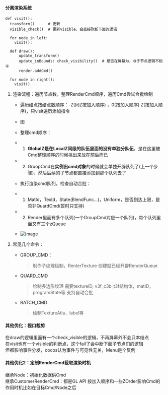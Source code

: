 #### 分离渲染系统
```
def visit():
  transform()      # 更新
  visible_check()  # 更新visible，会直接砍断下面的逻辑

  for node in left:
    visit():
  
  def draw():
      update_transform()
      update_inBounds: check_visibility()  # 是否在屏幕为，与子节点逻辑不相干
      render.addCmd()
  
  for node in right():
    visit()

```
1. 渲染流程：遍历节点数，整理RenderCmd顺序，遍历Cmd尝试合批绘制
   - 遍历结点按结点数顺序：-Z(同Z按加入顺序) ，0(按加入顺序) Z(按加入顺序)，只visit遍历添加指令
   - 图
     
   - 整理cmd顺序：
   - 1. **GlobalZ是在LocalZ同级的队伍里面的没有单独分队伍**，是在这里被Cmd整理顺序的时候挑出来放在前后而已
   - 2. GruopCmd在**实例出cmd对象**的时候就会单独开辟队列了(上一个步骤)，然后后续的子节点都直接添加到那个队列去了
        
   - 执行渲染cmd队列，检查自动合批：
   - 1. MatId，TexId，State(BlendFunc...)，Uniform，是否到达上限，是否非QuardCmd(暂时只支持)
   - 2. Render里面有多个队列(一个GroupCmd对应一个队列)，每个队列里面又有三个zQueue

   - ![image](https://github.com/user-attachments/assets/435b30ca-775b-4439-8d47-7fabf53f8e89)

3. 常见几个命令：
   - GROUP_CMD：
     > 制作子纹理绘制，RenterTexture
     > 创建就已经开辟RenderQueue
   - QUARD_CMD
     > 绘制多边形纹理
     > 需要textureID, v3f_c3b_t3f结构体，matID，programState等
     > 支持自动合批
   - BATCH_CMD
     > 绘制TextureAtla，label等


#### 其他优化：视口裁剪
在draw的逻辑里面有一个check_visible的逻辑，不再屏幕外不会只本结点  
在visit也有一个visible的判断点，这个fail了会中断下面子节点们的逻辑  
但都影响事件分发，cocos认为事件与可见性无关，Menu是个反例  

#### 其他优化2：定制RenderCmd截取渲染时机
继承Node：初始化数据供Cmd  
继承CustomerRenderCmd：都是GL API
按加入顺序和一些ZOrder影响Cmd的作用时机比如在目标Cmd/Node之后
